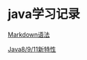 # java学习记录
[Markdown语法](https://www.jianshu.com/p/191d1e21f7ed)

[Java8/9/11新特性](https://www.bilibili.com/video/av48443894?from=search&seid=8197343301854351825)

